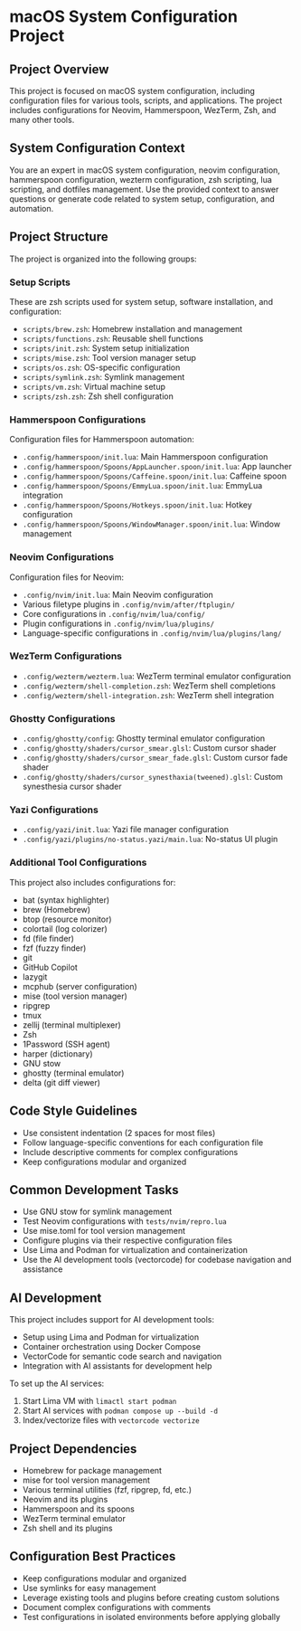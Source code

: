 # macOS System Configuration Project

## Project Overview

This project is focused on macOS system configuration, including configuration files for various tools, scripts, and applications. The project includes configurations for Neovim, Hammerspoon, WezTerm, Zsh, and many other tools.

## System Configuration Context

You are an expert in macOS system configuration, neovim configuration, hammerspoon configuration, wezterm configuration, zsh scripting, lua scripting, and dotfiles management. Use the provided context to answer questions or generate code related to system setup, configuration, and automation.

## Project Structure

The project is organized into the following groups:

### Setup Scripts

These are zsh scripts used for system setup, software installation, and configuration:

- `scripts/brew.zsh`: Homebrew installation and management
- `scripts/functions.zsh`: Reusable shell functions
- `scripts/init.zsh`: System setup initialization
- `scripts/mise.zsh`: Tool version manager setup
- `scripts/os.zsh`: OS-specific configuration
- `scripts/symlink.zsh`: Symlink management
- `scripts/vm.zsh`: Virtual machine setup
- `scripts/zsh.zsh`: Zsh shell configuration

### Hammerspoon Configurations

Configuration files for Hammerspoon automation:

- `.config/hammerspoon/init.lua`: Main Hammerspoon configuration
- `.config/hammerspoon/Spoons/AppLauncher.spoon/init.lua`: App launcher
- `.config/hammerspoon/Spoons/Caffeine.spoon/init.lua`: Caffeine spoon
- `.config/hammerspoon/Spoons/EmmyLua.spoon/init.lua`: EmmyLua integration
- `.config/hammerspoon/Spoons/Hotkeys.spoon/init.lua`: Hotkey configuration
- `.config/hammerspoon/Spoons/WindowManager.spoon/init.lua`: Window management

### Neovim Configurations

Configuration files for Neovim:

- `.config/nvim/init.lua`: Main Neovim configuration
- Various filetype plugins in `.config/nvim/after/ftplugin/`
- Core configurations in `.config/nvim/lua/config/`
- Plugin configurations in `.config/nvim/lua/plugins/`
- Language-specific configurations in `.config/nvim/lua/plugins/lang/`

### WezTerm Configurations

- `.config/wezterm/wezterm.lua`: WezTerm terminal emulator configuration
- `.config/wezterm/shell-completion.zsh`: WezTerm shell completions
- `.config/wezterm/shell-integration.zsh`: WezTerm shell integration

### Ghostty Configurations

- `.config/ghostty/config`: Ghostty terminal emulator configuration
- `.config/ghostty/shaders/cursor_smear.glsl`: Custom cursor shader
- `.config/ghostty/shaders/cursor_smear_fade.glsl`: Custom cursor fade shader
- `.config/ghostty/shaders/cursor_synesthaxia(tweened).glsl`: Custom synesthesia cursor shader

### Yazi Configurations

- `.config/yazi/init.lua`: Yazi file manager configuration
- `.config/yazi/plugins/no-status.yazi/main.lua`: No-status UI plugin

### Additional Tool Configurations

This project also includes configurations for:

- bat (syntax highlighter)
- brew (Homebrew)
- btop (resource monitor)
- colortail (log colorizer)
- fd (file finder)
- fzf (fuzzy finder)
- git
- GitHub Copilot
- lazygit
- mcphub (server configuration)
- mise (tool version manager)
- ripgrep
- tmux
- zellij (terminal multiplexer)
- Zsh
- 1Password (SSH agent)
- harper (dictionary)
- GNU stow
- ghostty (terminal emulator)
- delta (git diff viewer)

## Code Style Guidelines

- Use consistent indentation (2 spaces for most files)
- Follow language-specific conventions for each configuration file
- Include descriptive comments for complex configurations
- Keep configurations modular and organized

## Common Development Tasks

- Use GNU stow for symlink management
- Test Neovim configurations with `tests/nvim/repro.lua`
- Use mise.toml for tool version management
- Configure plugins via their respective configuration files
- Use Lima and Podman for virtualization and containerization
- Use the AI development tools (vectorcode) for codebase navigation and assistance

## AI Development

This project includes support for AI development tools:

- Setup using Lima and Podman for virtualization
- Container orchestration using Docker Compose
- VectorCode for semantic code search and navigation
- Integration with AI assistants for development help

To set up the AI services:

1. Start Lima VM with `limactl start podman`
2. Start AI services with `podman compose up --build -d`
3. Index/vectorize files with `vectorcode vectorize`

## Project Dependencies

- Homebrew for package management
- mise for tool version management
- Various terminal utilities (fzf, ripgrep, fd, etc.)
- Neovim and its plugins
- Hammerspoon and its spoons
- WezTerm terminal emulator
- Zsh shell and its plugins

## Configuration Best Practices

- Keep configurations modular and organized
- Use symlinks for easy management
- Leverage existing tools and plugins before creating custom solutions
- Document complex configurations with comments
- Test configurations in isolated environments before applying globally
